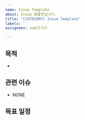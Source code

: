 ```yaml
---
name: Issue Template
about: Issue 템플릿입니다.
title: "[CATEGORY] Issue Template"
labels: ''
assignees: swellful

---
```


## 목적
- 

## 관련 이슈
- NONE

## 목표 일정
